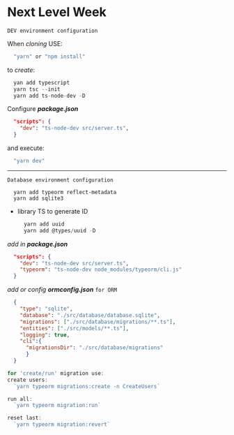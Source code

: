 # Next Level Week

`DEV environment configuration`

When *cloning* USE:
```ts
  "yarn" or "npm install"
```
to *create*:
```ts
  yan add typescript
  yarn tsc --init
  yarn add ts-node-dev -D
```
Configure ***package.json***
```json
  "scripts": {
    "dev": "ts-node-dev src/server.ts",
  }
```
and execute:  
```ts
  "yarn dev"
``` 



---
`Database environment configuration`
  ```
    yarn add typeorm reflect-metadata 
    yarn add sqlite3
  ```
  * library TS to generate ID 
    ```ts
      yarn add uuid
      yarn add @types/uuid -D
    ```
*add in **package.json***

```json
  "scripts": {
    "dev": "ts-node-dev src/server.ts",
    "typeorm": "ts-node-dev node_modules/typeorm/cli.js"
  }
```

*add or config **ormconfig.json*** `for ORM`
  ```json    
    {
      "type": "sqlite",
      "database": "./src/database/database.sqlite",
      "migrations": ["./src/database/migrations/**.ts"],
      "entities": ["./src/models/**.ts"],
      "logging": true,
      "cli":{
        "migrationsDir": "./src/database/migrations"
        }
    }  
```

```ts
for 'create/run' migration use:
create users:
  `yarn typeorm migrations:create -n CreateUsers`

run all:
  `yarn typeorm migration:run`

reset last:
  `yarn typeorm migration:revert`
```

